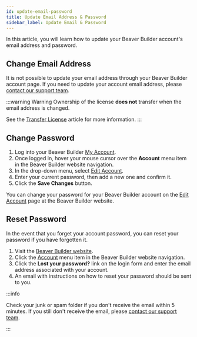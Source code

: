 ```yaml
---
id: update-email-password
title: Update Email Address & Password
sidebar_label: Update Email & Password
---
```


In this article, you will learn how to update your Beaver Builder account's email address and password.

## Change Email Address

It is not possible to update your email address through your Beaver Builder account page. If you need to update your account email address, please [contact our support team](https://www.wpbeaverbuilder.com/beaver-builder-support/).

:::warning Warning
Ownership of the license **does not** transfer when the email address is changed.

See the [Transfer License](license/transfer.md) article for more information.
:::

## Change Password

1. Log into your Beaver Builder [My Account](https://www.wpbeaverbuilder.com/my-account/).
2. Once logged in, hover your mouse cursor over the **Account** menu item in the Beaver Builder website navigation.
3. In the drop-down menu, select [Edit Account](https://www.wpbeaverbuilder.com/my-account/edit-account/).
4. Enter your current password, then add a new one and confirm it.
5. Click the **Save Changes** button.

You can change your password for your Beaver Builder account on the [Edit Account](https://www.wpbeaverbuilder.com/my-account/edit-account/) page at the Beaver Builder website.

## Reset Password

In the event that you forget your account password, you can reset your password if you have forgotten it.

1. Visit the [Beaver Builder website](https://www.wpbeaverbuilder.com/).
2. Click the [Account](https://www.wpbeaverbuilder.com/my-account/) menu item in the Beaver Builder website navigation.
3. Click the **Lost your password?** link on the login form and enter the email address associated with your account.
4. An email with instructions on how to reset your password should be sent to you.

:::info

Check your junk or spam folder if you don't receive the email within 5 minutes. If you still don't receive the email, please [contact our support team](https://www.wpbeaverbuilder.com/beaver-builder-support/).

:::
